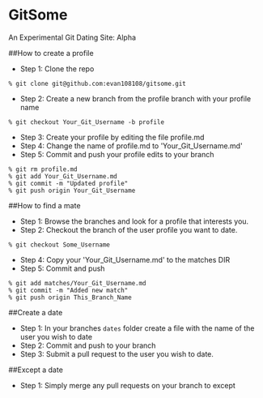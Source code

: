 GitSome
=======

An Experimental Git Dating Site: Alpha

##How to create a profile
* Step 1: Clone the repo 

```
% git clone git@github.com:evan108108/gitsome.git
```
* Step 2: Create a new branch from the profile branch with your profile name

```
% git checkout Your_Git_Username -b profile
```
* Step 3: Create your profile by editing the file profile.md 
* Step 4: Change the name of profile.md to 'Your_Git_Username.md'
* Step 5: Commit and push your profile edits to your branch 

```
% git rm profile.md
% git add Your_Git_Username.md
% git commit -m "Updated profile"
% git push origin Your_Git_Username
```

##How to find a mate
* Step 1: Browse the branches and look for a profile that interests you.
* Step 2: Checkout the branch of the user profile you want to date.

```
% git checkout Some_Username
```
* Step 4: Copy your 'Your_Git_Username.md' to the matches DIR
* Step 5: Commit and push

```
% git add matches/Your_Git_Username.md
% git commit -m "Added new match"
% git push origin This_Branch_Name
```

##Create a date
* Step 1: In your branches `dates` folder create a file with the name of the user you wish to date 
* Step 2: Commit and push to your branch
* Step 3: Submit a pull request to the user you wish to date.

##Except a date
* Step 1: Simply merge any pull requests on your branch to except
